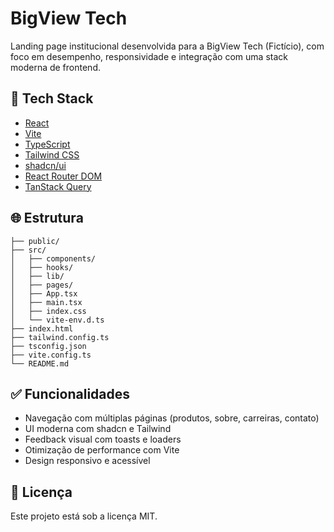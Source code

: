 # BigView Tech

Landing page institucional desenvolvida para a BigView Tech (Fictício), com foco em desempenho, responsividade e integração com uma stack moderna de frontend.

## 🚀 Tech Stack

* [React](https://reactjs.org/)
* [Vite](https://vitejs.dev/)
* [TypeScript](https://www.typescriptlang.org/)
* [Tailwind CSS](https://tailwindcss.com/)
* [shadcn/ui](https://ui.shadcn.com/)
* [React Router DOM](https://reactrouter.com/)
* [TanStack Query](https://tanstack.com/query)

## 🌐 Estrutura

```
├── public/
├── src/
│   ├── components/
│   ├── hooks/
│   ├── lib/
│   ├── pages/
│   ├── App.tsx
│   ├── main.tsx
│   ├── index.css
│   └── vite-env.d.ts
├── index.html
├── tailwind.config.ts
├── tsconfig.json
├── vite.config.ts
└── README.md
```

## ✅ Funcionalidades

* Navegação com múltiplas páginas (produtos, sobre, carreiras, contato)
* UI moderna com shadcn e Tailwind
* Feedback visual com toasts e loaders
* Otimização de performance com Vite
* Design responsivo e acessível

## 📄 Licença

Este projeto está sob a licença MIT.
